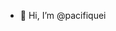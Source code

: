 - 👋 Hi, I’m @pacifiquei

<!---
pacifiquei/pacifiquei is a ✨ special ✨ repository because its `README.md` (this file) appears on your GitHub profile.
You can click the Preview link to take a look at your changes.
--->
